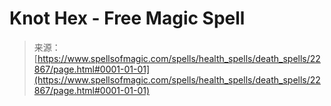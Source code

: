 <!--yml

category: 未分类

date: 2024-06-12 19:07:34

-->

# Knot Hex - Free Magic Spell

> 来源：[https://www.spellsofmagic.com/spells/health_spells/death_spells/22867/page.html#0001-01-01](https://www.spellsofmagic.com/spells/health_spells/death_spells/22867/page.html#0001-01-01)

